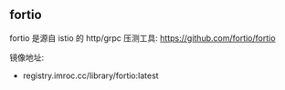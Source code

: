 ## fortio

fortio 是源自 istio 的 http/grpc 压测工具: https://github.com/fortio/fortio

镜像地址:
* registry.imroc.cc/library/fortio:latest